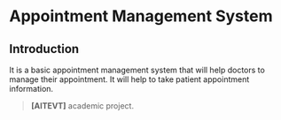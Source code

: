 # Appointment Management System

## Introduction

It is a basic appointment management system that will help doctors to manage their appointment. It will help to take patient appointment information. 

> **[AITEVT]** academic project.